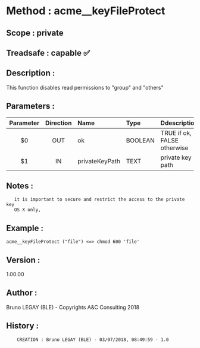 ﻿# **Method :** acme__keyFileProtect## **Scope :** private## **Treadsafe :** capable ✅ ## **Description :** This function disables read permissions to "group" and "others"## **Parameters :** | Parameter | Direction | Name | Type | Ddescription | |:----:|:----:|:----|:----|:----| | $0 | OUT | ok | BOOLEAN | TRUE if ok, FALSE otherwise | | $1 | IN | privateKeyPath | TEXT | private key path | ## **Notes :**        it is important to secure and restrict the access to the private key       OS X only,## **Example :** ```acme__keyFileProtect ("file") <=> chmod 600 'file'```## **Version :** 1.00.00## **Author :** Bruno LEGAY (BLE) - Copyrights A&C Consulting 2018## **History :**          CREATION : Bruno LEGAY (BLE) - 03/07/2018, 08:49:59 - 1.0